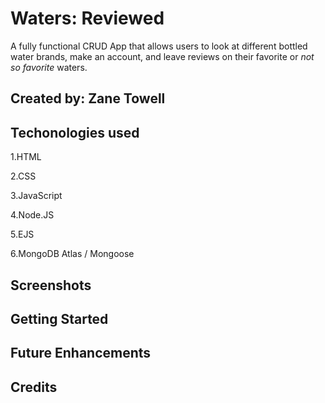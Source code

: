 # Waters: Reviewed

A fully functional CRUD App that allows users to look at different bottled water brands, make an account, and leave reviews on their favorite or *not so favorite* waters. 

## Created by: Zane Towell

## Techonologies used

1.HTML  

2.CSS  

3.JavaScript  

4.Node.JS  

5.EJS  

6.MongoDB Atlas / Mongoose  


## Screenshots  


## Getting Started  
  

## Future Enhancements  
  

## Credits  